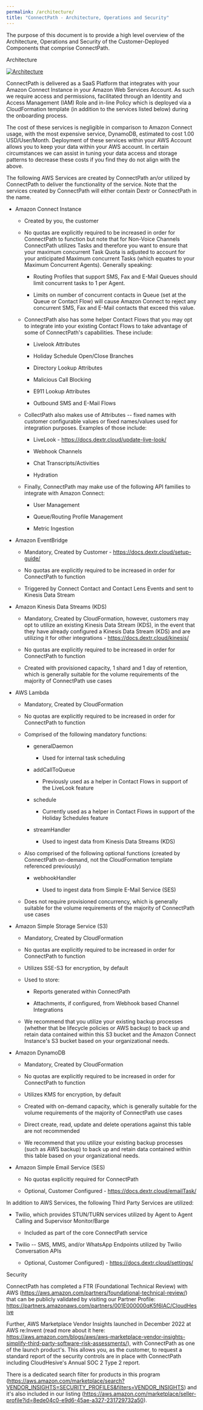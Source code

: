 ```yaml
---
permalink: /architecture/
title: "ConnectPath - Architecture, Operations and Security"
---
```


The purpose of this document is to provide a high level overview of the
Architecture, Operations and Security of the Customer-Deployed
Components that comprise ConnectPath.

Architecture

[![Architecture](/architecture/media/image1.png)](/architecture/media/image1.png)

ConnectPath is delivered as a SaaS Platform that integrates with your
Amazon Connect Instance in your Amazon Web Services Account. As such we
require access and permissions, facilitated through an Identity and
Access Management (IAM) Role and in-line Policy which is deployed via a
CloudFormation template (in addition to the services listed below)
during the onboarding process.

The cost of these services is negligible in comparison to Amazon Connect
usage, with the most expensive service, DynamoDB, estimated to cost 1.00
USD/User/Month. Deployment of these services within your AWS Account
allows you to keep your data within your AWS account. In certain
circumstances we can assist in tuning your data access and storage
patterns to decrease these costs if you find they do not align with the
above.

The following AWS Services are created by ConnectPath an/or utilized by
ConnectPath to deliver the functionality of the service. Note that the
services created by ConnectPath will either contain Dextr or ConnectPath
in the name.

-   Amazon Connect Instance

    -   Created by you, the customer

    -   No quotas are explicitly required to be increased in order for
        ConnectPath to function but note that for Non-Voice Channels
        ConnectPath utilizes Tasks and therefore you want to ensure that
        your maximum concurrent Task Quota is adjusted to account for
        your anticipated Maximum concurrent Tasks (which equates to your
        Maximum Concurrent Agents). Generally speaking:

        -   Routing Profiles that support SMS, Fax and E-Mail Queues
            should limit concurrent tasks to 1 per Agent.

        -   Limits on number of concurrent contacts in Queue (set at the
            Queue or Contact Flow) will cause Amazon Connect to reject
            any concurrent SMS, Fax and E-Mail contacts that exceed this
            value.

    -   ConnectPath also has some helper Contact Flows that you may opt
        to integrate into your existing Contact Flows to take advantage
        of some of ConnectPath's capabilities. These include:

        -   Livelook Attributes

        -   Holiday Schedule Open/Close Branches

        -   Directory Lookup Attributes

        -   Malicious Call Blocking

        -   E911 Lookup Attributes

        -   Outbound SMS and E-Mail Flows

    -   CollectPath also makes use of Attributes -- fixed names with
        customer configurable values or fixed names/values used for
        integration purposes. Examples of those include:

        -   LiveLook - <https://docs.dextr.cloud/update-live-look/>

        -   Webhook Channels

        -   Chat Transcripts/Activities

        -   Hydration

    -   Finally, ConnectPath may make use of the following API families
        to integrate with Amazon Connect:

        -   User Management

        -   Queue/Routing Profile Management

        -   Metric Ingestion

-   Amazon EventBridge

    -   Mandatory, Created by Customer -
        <https://docs.dextr.cloud/setup-guide/>

    -   No quotas are explicitly required to be increased in order for
        ConnectPath to function

    -   Triggered by Connect Contact and Contact Lens Events and sent to
        Kinesis Data Stream

-   Amazon Kinesis Data Streams (KDS)

    -   Mandatory, Created by CloudFormation, however, customers may opt
        to utilize an existing Kinesis Data Stream (KDS), in the event
        that they have already configured a Kinesis Data Stream (KDS)
        and are utilizing it for other integrations -
        <https://docs.dextr.cloud/kinesis/>

    -   No quotas are explicitly required to be increased in order for
        ConnectPath to function

    -   Created with provisioned capacity, 1 shard and 1 day of
        retention, which is generally suitable for the volume
        requirements of the majority of ConnectPath use cases

-   AWS Lambda

    -   Mandatory, Created by CloudFormation

    -   No quotas are explicitly required to be increased in order for
        ConnectPath to function

    -   Comprised of the following mandatory functions:

        -   generalDaemon

            -   Used for internal task scheduling

        -   addCallToQueue

            -   Previously used as a helper in Contact Flows in support
                of the LiveLook feature

        -   schedule

            -   Currently used as a helper in Contact Flows in support
                of the Holiday Schedules feature

        -   streamHandler

            -   Used to ingest data from Kinesis Data Streams (KDS)

    -   Also comprised of the following optional functions (created by
        ConnectPath on-demand, not the CloudFormation template
        referenced previously)

        -   webhookHandler

            -   Used to ingest data from Simple E-Mail Service (SES)

    -   Does not require provisioned concurrency, which is generally
        suitable for the volume requirements of the majority of
        ConnectPath use cases

-   Amazon Simple Storage Service (S3)

    -   Mandatory, Created by CloudFormation

    -   No quotas are explicitly required to be increased in order for
        ConnectPath to function

    -   Utilizes SSE-S3 for encryption, by default

    -   Used to store:

        -   Reports generated within ConnectPath

        -   Attachments, if configured, from Webhook based Channel
            Integrations

    -   We recommend that you utilize your existing backup processes (whether that be lifecycle policies or AWS backup) to back up and retain data contained within this S3 bucket and the Amazon Connect Instance's S3 bucket based on your organizational needs.

-   Amazon DynamoDB

    -   Mandatory, Created by CloudFormation

    -   No quotas are explicitly required to be increased in order for
        ConnectPath to function

    -   Utilizes KMS for encryption, by default

    -   Created with on-demand capacity, which is generally suitable for
        the volume requirements of the majority of ConnectPath use cases

    -   Direct create, read, update and delete operations against this
        table are not recommended

    -   We recommend that you utilize your existing backup processes (such as AWS backup) to back up and retain data contained within this table based on your organizational needs.

-   Amazon Simple Email Service (SES)

    -   No quotas explicitly required for ConnectPath

    -   Optional, Customer Configured -
        <https://docs.dextr.cloud/emailTask/>

In addition to AWS Services, the following Third Party Services are
utilized:

-   Twilio, which provides STUN/TURN services utilized by Agent to Agent
    Calling and Supervisor Monitor/Barge

    -   Included as part of the core ConnectPath service

-   Twilio -- SMS, MMS, and/or WhatsApp Endpoints utilized by Twilio
    Conversation APIs

    -   Optional, Customer Configured) -
        <https://docs.dextr.cloud/settings/>

Security

ConnectPath has completed a FTR (Foundational Technical Review) with AWS
(<https://aws.amazon.com/partners/foundational-technical-review/>) that
can be publicly validated by visiting our Partner Profile:
<https://partners.amazonaws.com/partners/001E000000qK5f6IAC/CloudHesive>

Further, AWS Marketplace Vendor Insights launched in December 2022 at
AWS re:Invent (read more about it here:
<https://aws.amazon.com/blogs/aws/aws-marketplace-vendor-insights-simplify-third-party-software-risk-assessments/>),
with ConnectPath as one of the launch product's. This allows you, as the
customer, to request a standard report of the security controls are in
place with ConnectPath including CloudHesive's Annual SOC 2 Type 2
report.

There is a dedicated search filter for products in this program
(<https://aws.amazon.com/marketplace/search?VENDOR_INSIGHTS=SECURITY_PROFILES&filters=VENDOR_INSIGHTS>)
and it's also included in our listing
(<https://aws.amazon.com/marketplace/seller-profile?id=8ede04c0-e9d6-45ae-a327-231729732a50>).
